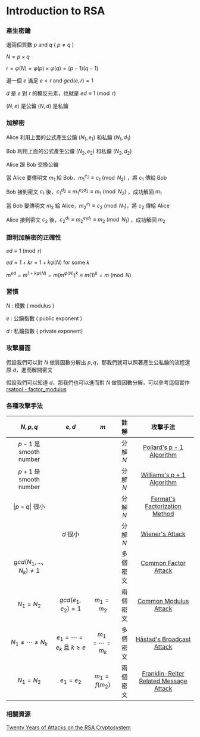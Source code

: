 # Introduction to RSA

### 產生密鑰

選兩個質數 $p$ and $q$ ( $p \ne q$ )
 
$N = p \times q$

$r = \varphi(N) = \varphi(p) \times \varphi(q) = (p-1)(q-1)$

選一個 $e$ 滿足 $e < r$ and $gcd(e,r) = 1$

$d$ 是 $e$ 對 $r$ 的模反元素，也就是 $ed \equiv 1 \pmod{r}$

$(N,e)$ 是公鑰 $(N,d)$ 是私鑰

### 加解密

Alice 利用上面的公式產生公鑰 $(N_1, e_1)$ 和私鑰 $(N_1, d_1)$

Bob 利用上面的公式產生公鑰 $(N_2, e_2)$ 和私鑰 $(N_2, d_2)$

Alice 跟 Bob 交換公鑰

當 Alice 要傳明文 $m_1$ 給 Bob，$m_1^{e_2} \equiv c_1 \pmod{N_2}$ ，將 $c_1$ 傳給 Bob

Bob 接到密文 $c_1$ 後，$c_1^{d_2} \equiv m_1^{e_2d_2} \equiv m_1 \pmod{N_2}$ ，成功解回 $m_1$

當 Bob 要傳明文 $m_2$ 給 Alice，$m_2^{e_1} \equiv c_2 \pmod{N_1}$，將 $c_2$ 傳給 Alice

Alice 接到密文 $c_2$ 後，$c_2^{d_1} \equiv m_2^{e_1d_1} \equiv m_2 \pmod{N_1}$ ，成功解回 $m_2$  

### 證明加解密的正確性

$ed \equiv 1 \pmod{r}$

$ed = 1+kr = 1+k\varphi(N)$ for some $k$

$m^{ed} = m^{1+k\varphi(N)} = m(m^{\varphi(N)})^{k} \equiv m(1)^k = m  \pmod{N}$

### 習慣

$N$ : 模數 ( modulus )

$e$ : 公鑰指數 ( public exponent )

$d$ : 私鑰指數 ( private exponent)

### 攻擊層面

假設我們可以對 $N$ 做質因數分解出 $p, q$，那我們就可以照著產生公私鑰的流程還原 $d$，進而解開密文

假設我們可以知道 $d$，那我們也可以進而對 $N$ 做質因數分解，可以參考這個實作 [rsatool - factor_modulus](https://github.com/ius/rsatool/blob/master/rsatool.py)

### 各種攻擊手法

| $N, p, q$ | $e, d$ | $m$ | 註解 | 攻擊手法 |
| :-: | :-: | :-: | :-: | :-: |
| $p - 1$ 是 smooth number | | | 分解 $N$ | [Pollard's p - 1 Algorithm](/crypto/asymmetric/rsa/pollard) |
| $p + 1$ 是 smooth number | | | 分解 $N$ | [Williams's p + 1 Algorithm](/crypto/asymmetric/rsa/williams) |
| $\|p - q\|$ 很小 | | | 分解 $N$ | [Fermat's Factorization Method](/crypto/asymmetric/rsa/fermat) |
| | $d$ 很小 | | 分解 $N$ | [Wiener's Attack](/crypto/asymmetric/rsa/wiener) |
| $gcd(N_1, ..., N_k) \ne 1$ | | | 多個密文 | [Common Factor Attack](/crypto/asymmetric/rsa/common-factor-attack) |
| $N_1 = N_2$ | $gcd(e_1, e_2) = 1$ | $m_1 = m_2$ | 兩個密文 | [Common Modulus Attack](/crypto/asymmetric/rsa/common-modulus-attack) |
| $N_1 \ne \cdots \ne N_k$ | $e_1 = \cdots = e_k$ 且 $k \ge e$ | $m_1 = \cdots = m_k$ | 多個密文 | [Håstad's Broadcast Attack](/crypto/asymmetric/rsa/coppersmith/#hastads-broadcast-attack) |
| $N_1 = N_2$ | $e_1 = e_2$ | $m_1 = f(m_2)$ | 兩個密文 | [Franklin-Reiter Related Message Attack](/crypto/asymmetric/rsa/coppersmith/#franklin-reiter-related-message-attack) |

### 相關資源

[Twenty Years of Attacks on the RSA Cryptosystem](https://crypto.stanford.edu/~dabo/papers/RSA-survey.pdf)
